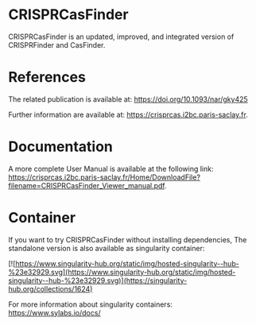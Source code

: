 # CRISPRCasFinder

CRISPRCasFinder is an updated, improved, and integrated version of CRISPRFinder and CasFinder. 

# References

The related publication is available at: https://doi.org/10.1093/nar/gky425

Further information are available at: https://crisprcas.i2bc.paris-saclay.fr.

# Documentation
A more complete User Manual is available at the following link: https://crisprcas.i2bc.paris-saclay.fr/Home/DownloadFile?filename=CRISPRCasFinder_Viewer_manual.pdf.

# Container

If you want to try CRISPRCasFinder without installing dependencies,
The standalone version is also available as singularity container:

[![https://www.singularity-hub.org/static/img/hosted-singularity--hub-%23e32929.svg](https://www.singularity-hub.org/static/img/hosted-singularity--hub-%23e32929.svg)](https://singularity-hub.org/collections/1624)

For more information about singularity containers: https://www.sylabs.io/docs/